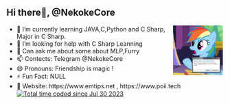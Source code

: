 <div>
    <h2> Hi there👋, @NekokeCore</h2>
    <img align="right" width="23%" src="https://github.com/NekokeCore/NekokeCore/blob/main/rainbow.gif?raw=true"/>
    <ul>
        <li>🌱 I’m currently learning JAVA,C,Python and C Sharp, Major in C Sharp.</li>
        <li>🤔 I’m looking for help with C Sharp Leanning</li>
        <li>💬 Can ask me about some about MLP,Furry</li>
        <li>📫 Contects: Telegram @NekokeCore</li>
        <li>😄 Pronouns: Friendship is magic !</li>
        <li>⚡ Fun Fact: NULL</li>
        <li>🔗 Website: <a herf="https://www.emtips.net/">https://www.emtips.net</a> , <a herf="https://www.poii.tech/">https://www.poii.tech</a></li>
    <a href="https://wakatime.com/@3cd09875-0af6-4ec6-a7b4-a5a6c6eefb6d"><img src="https://wakatime.com/badge/user/3cd09875-0af6-4ec6-a7b4-a5a6c6eefb6d.svg" alt="Total time coded since Jul 30 2023" align="center" /></a>
    </ul>
</div>
